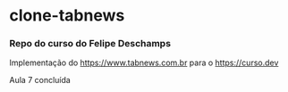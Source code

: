 # clone-tabnews
### Repo do curso do Felipe Deschamps

Implementação do https://www.tabnews.com.br para o https://curso.dev

Aula 7 concluída

<img href="https://d1csarkz8obe9u.cloudfront.net/posterpreviews/work-in-progress-design-template-6cc0b86afbb81d0528f26113e3ec02cf_screen.jpg?ts=1698307882">